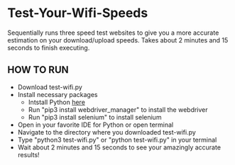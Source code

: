 # Test-Your-Wifi-Speeds
Sequentially runs three speed test websites to give you a more accurate estimation on your download/upload speeds.
Takes about 2 minutes and 15 seconds to finish executing.

## HOW TO RUN
- Download test-wifi.py
- Install necessary packages
  - Intstall Python [here](https://www.python.org/downloads/)
  - Run "pip3 install webdriver_manager" to install the webdriver
  - Run "pip3 install selenium" to install selenium
- Open in your favorite IDE for Python or open terminal
- Navigate to the directory where you downloaded test-wifi.py
- Type "python3 test-wifi.py" or "python test-wifi.py" in your terminal
- Wait about 2 minutes and 15 seconds to see your amazingly accurate results!
